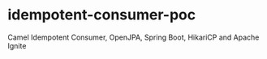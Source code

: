 # idempotent-consumer-poc
Camel Idempotent Consumer, OpenJPA, Spring Boot, HikariCP and Apache Ignite
